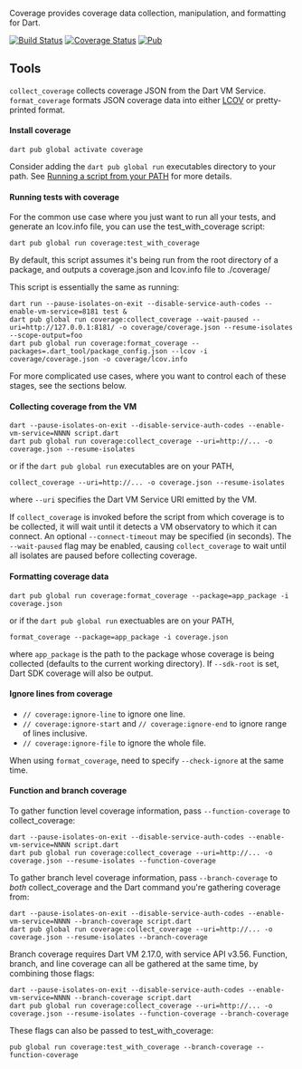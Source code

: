 Coverage provides coverage data collection, manipulation, and formatting for
Dart.

[![Build Status](https://github.com/dart-lang/coverage/workflows/Dart%20CI/badge.svg)](https://github.com/dart-lang/coverage/actions?query=workflow%3A"Dart+CI"+branch%3Amaster)
[![Coverage Status](https://coveralls.io/repos/dart-lang/coverage/badge.svg?branch=master)](https://coveralls.io/r/dart-lang/coverage)
[![Pub](https://img.shields.io/pub/v/coverage.svg)](https://pub.dev/packages/coverage)

## Tools

`collect_coverage` collects coverage JSON from the Dart VM Service.
`format_coverage` formats JSON coverage data into either
[LCOV](https://github.com/linux-test-project/lcov) or pretty-printed format.

#### Install coverage

    dart pub global activate coverage

Consider adding the `dart pub global run` executables directory to your path.
See
[Running a script from your PATH](https://dart.dev/tools/pub/cmd/pub-global#running-a-script-from-your-path)
for more details.

#### Running tests with coverage

For the common use case where you just want to run all your tests, and generate
an lcov.info file, you can use the test_with_coverage script:

```
dart pub global run coverage:test_with_coverage
```

By default, this script assumes it's being run from the root directory of a
package, and outputs a coverage.json and lcov.info file to ./coverage/

This script is essentially the same as running:

```
dart run --pause-isolates-on-exit --disable-service-auth-codes --enable-vm-service=8181 test &
dart pub global run coverage:collect_coverage --wait-paused --uri=http://127.0.0.1:8181/ -o coverage/coverage.json --resume-isolates --scope-output=foo
dart pub global run coverage:format_coverage --packages=.dart_tool/package_config.json --lcov -i coverage/coverage.json -o coverage/lcov.info
```

For more complicated use cases, where you want to control each of these stages,
see the sections below.

#### Collecting coverage from the VM

```
dart --pause-isolates-on-exit --disable-service-auth-codes --enable-vm-service=NNNN script.dart
dart pub global run coverage:collect_coverage --uri=http://... -o coverage.json --resume-isolates
```

or if the `dart pub global run` executables are on your PATH,

```
collect_coverage --uri=http://... -o coverage.json --resume-isolates
```

where `--uri` specifies the Dart VM Service URI emitted by the VM.

If `collect_coverage` is invoked before the script from which coverage is to be
collected, it will wait until it detects a VM observatory to which it can
connect. An optional `--connect-timeout` may be specified (in seconds). The
`--wait-paused` flag may be enabled, causing `collect_coverage` to wait until
all isolates are paused before collecting coverage.

#### Formatting coverage data

```
dart pub global run coverage:format_coverage --package=app_package -i coverage.json
```

or if the `dart pub global run` exectuables are on your PATH,

```
format_coverage --package=app_package -i coverage.json
```

where `app_package` is the path to the package whose coverage is being collected
(defaults to the current working directory). If `--sdk-root` is set, Dart SDK
coverage will also be output.

#### Ignore lines from coverage

- `// coverage:ignore-line` to ignore one line.
- `// coverage:ignore-start` and `// coverage:ignore-end` to ignore range of
  lines inclusive.
- `// coverage:ignore-file` to ignore the whole file.

When using `format_coverage`, need to specify `--check-ignore` at the same time.

#### Function and branch coverage

To gather function level coverage information, pass `--function-coverage` to
collect_coverage:

```
dart --pause-isolates-on-exit --disable-service-auth-codes --enable-vm-service=NNNN script.dart
dart pub global run coverage:collect_coverage --uri=http://... -o coverage.json --resume-isolates --function-coverage
```

To gather branch level coverage information, pass `--branch-coverage` to _both_
collect_coverage and the Dart command you're gathering coverage from:

```
dart --pause-isolates-on-exit --disable-service-auth-codes --enable-vm-service=NNNN --branch-coverage script.dart
dart pub global run coverage:collect_coverage --uri=http://... -o coverage.json --resume-isolates --branch-coverage
```

Branch coverage requires Dart VM 2.17.0, with service API v3.56. Function,
branch, and line coverage can all be gathered at the same time, by combining
those flags:

```
dart --pause-isolates-on-exit --disable-service-auth-codes --enable-vm-service=NNNN --branch-coverage script.dart
dart pub global run coverage:collect_coverage --uri=http://... -o coverage.json --resume-isolates --function-coverage --branch-coverage
```

These flags can also be passed to test_with_coverage:

```
pub global run coverage:test_with_coverage --branch-coverage --function-coverage
```
